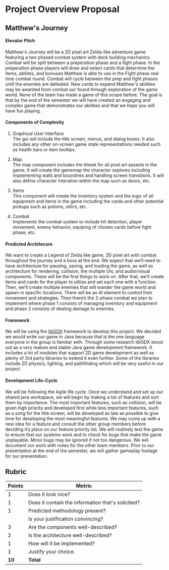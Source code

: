 # Project Overview Proposal

## Matthew's Journey

#### Elevator Pitch

Matthew's Journey will be a 2D pixel art Zelda-like adventure game featuring a two phased combat system with deck building mechanics. Combat will be split between a preperation phase and a fight phase.  In the preperation phase players will draw and select cards that determine the items, abilites, and bonuses Matthew is able to use in the Fight phase real time combat round. Combat will cycle between the prep and fight phases until the enemies are defeated. New cards to expand Matthew's abilities may be awarded from combat our found through exploration of the game world. None of the team has made a game of this scope before. The goal is that by the end of the semester we will have created an engaging and complex game that demonstrates our abilities and that we hope you will have fun playing. 

#### Components of Complexity

1. Graphical User Interface  
The gui will include the title screen, menus, and dialog boxes. It also includes any other on-screen game state representations needed such as health bars or item tooltips.

2. Map  
The map component includes the tileset for all pixel art assests in the game. It will create the gamemap the character explores including implementing walls and boundries and handling screen transitions. It will also define character interation within the map such as doors, etc.

3. Items  
This component will create the inventory system and the logic of all equipment and items in the game including the cards and other potential pickups such as potions, relics, etc. 

4. Combat  
Implements the combat system to include hit detection, player movement, enemy behavior, equiping of chosen cards before fight phase, etc.  
  
#### Predicted Architecure

We want to create a Legend of Zelda like game, 2D pixel art with combat throughout the journey and a boss at the end. We expect that we’ll need to have architecture for pausing, saving, and loading the game, as well as architecture for rendering, collision, the multiple UIs, and audio/visual components. These will be the first things to work on. After that, we’ll create items and cards for the player to utilize and set each one with a function. Then, we’ll create multiple enemies that will wander the game world and spawn in specific locations. There will be an AI element to control their movement and strategies. Then there’s the 2-phase combat we plan to implement where phase 1 consists of managing inventory and equipment and phase 2 consists of dealing damage to enemies. 

#### Framework

We will be using the <a href="https://libgdx.com/">libGDX</a> framework to develop this project. We decided we would write our game in Java because that is the one language everyone in the group is familiar with. Through some research libGDX stood out as a very mature and stable Java game development framework. It includes a lot of modules that support 2D game development as well as plenty of 3rd party libraries to extend it even further. Some of the libraries include 2D physics, lighting, and pathfinding which will be very useful in our project. 

#### Development Life-Cycle

We will be following the Agile life cycle. Once we understand and set up our shared java workspace, we will begin by making a list of features and sort them by importance. The most important features, such as collision, will be given high priority and developed first while less important features, such as a song for the title screen, will be developed as late as possible to give time for developing the most meaningful features. We may come up with a new idea for a feature and consult the other group members before deciding it’s place on our feature priority list. We will routinely test the game to ensure that our systems work and to check for bugs that make the game unplayable. Minor bugs may be ignored if not too dangerous. We will document our work with notes for the other team members. Prior to our presentation at the end of the semester, we will gather gameplay footage for our presentation.

## Rubric
| Points | Metric                                            |
| ------ | ------------------------------------------------- |
| 1      | Does it look nice?                                |
| 1      | Does it contain the information that's solicited? |
| 1      | &#9; Predicted methodology present?               |
|        | Is your justification convincing?                 |
| 3      | &#9; Are the components well-described?           |
| 2      | &#9; Is the architecture well-described?          |
| 1      | How will it be implemented?                       |
| 1      | Justify your choice.                              |
| **10** | **Total**                                         |
